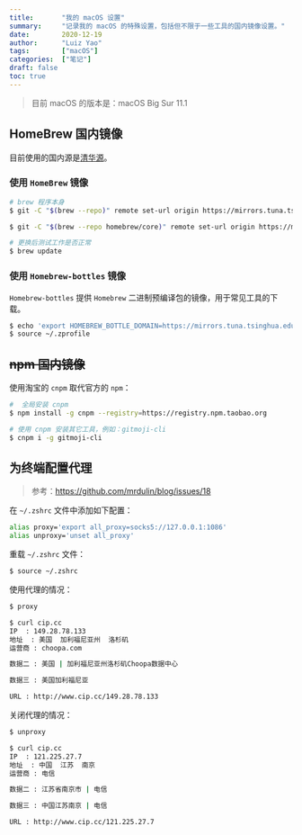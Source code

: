 ```yaml
---
title:       "我的 macOS 设置"
summary:     "记录我的 macOS 的特殊设置，包括但不限于一些工具的国内镜像设置。"
date:        2020-12-19
author:      "Luiz Yao"
tags:        ["macOS"]
categories:  ["笔记"]
draft: false
toc: true
---
```


> 目前 macOS 的版本是：macOS Big Sur 11.1

## HomeBrew 国内镜像

目前使用的国内源是[清华源](https://mirrors.tuna.tsinghua.edu.cn/help/homebrew/)。

### 使用 `HomeBrew` 镜像

```zsh
# brew 程序本身
$ git -C "$(brew --repo)" remote set-url origin https://mirrors.tuna.tsinghua.edu.cn/git/homebrew/brew.git

$ git -C "$(brew --repo homebrew/core)" remote set-url origin https://mirrors.tuna.tsinghua.edu.cn/git/homebrew/homebrew-core.git

# 更换后测试工作是否正常
$ brew update
```

### 使用 `Homebrew-bottles` 镜像

`Homebrew-bottles` 提供 `Homebrew` 二进制预编译包的镜像，用于常见工具的下载。

```zsh
$ echo 'export HOMEBREW_BOTTLE_DOMAIN=https://mirrors.tuna.tsinghua.edu.cn/homebrew-bottles' >> ~/.zprofile
$ source ~/.zprofile
```

## ~~npm 国内镜像~~

使用淘宝的 `cnpm` 取代官方的 `npm`：

```zsh
#  全局安装 cnpm
$ npm install -g cnpm --registry=https://registry.npm.taobao.org

# 使用 cnpm 安装其它工具，例如：gitmoji-cli
$ cnpm i -g gitmoji-cli
```

## 为终端配置代理

> 参考：<https://github.com/mrdulin/blog/issues/18>

在 `~/.zshrc` 文件中添加如下配置：

```zsh
alias proxy='export all_proxy=socks5://127.0.0.1:1086'
alias unproxy='unset all_proxy'
```

重载 `~/.zshrc` 文件：

```zsh
$ source ~/.zshrc
```

使用代理的情况：

```zsh
$ proxy

$ curl cip.cc
IP	: 149.28.78.133
地址	: 美国  加利福尼亚州  洛杉矶
运营商	: choopa.com

数据二	: 美国 | 加利福尼亚州洛杉矶Choopa数据中心

数据三	: 美国加利福尼亚

URL	: http://www.cip.cc/149.28.78.133
```

关闭代理的情况：

```zsh
$ unproxy

$ curl cip.cc
IP	: 121.225.27.7
地址	: 中国  江苏  南京
运营商	: 电信

数据二	: 江苏省南京市 | 电信

数据三	: 中国江苏南京 | 电信

URL	: http://www.cip.cc/121.225.27.7
```
